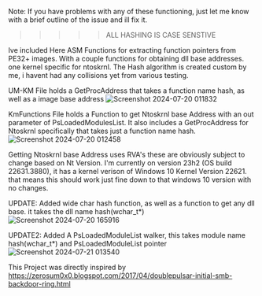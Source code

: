 Note: If you have problems with any of these functioning, just let me know with a brief outline of the issue and ill fix it.

>>>>>ALL HASHING IS CASE SENSTIVE

Ive included Here ASM Functions for extracting function pointers from PE32+ images. With a couple 
functions for obtaining dll base addresses. one kernel specific for ntoskrnl.
The Hash algorithm is created custom by me, i havent had any collisions yet from various testing.

UM-KM File holds a GetProcAddress that takes a function name hash, as well as a image base address
![Screenshot 2024-07-20 011832](https://github.com/user-attachments/assets/13fce2c1-3a6d-446b-a894-d1d1b6f75c00)

KmFunctions File holds a Function to get Ntoskrnl base Address with an out parameter of PsLoadedModulesList.
It also includes a GetProcAddress for Ntoskrnl specifically that takes just a function name hash.
![Screenshot 2024-07-20 012458](https://github.com/user-attachments/assets/a183ce09-57ab-485e-895c-3dffb471a9d3)

Getting Ntoskrnl base Address uses RVA's these are obviously subject to change based on Nt Version.
I'm currently on version 23h2 (OS build 22631.3880), it has a kernel verison of Windows 10 Kernel Version 22621.
that means this should work just fine down to that windows 10 version with no changes.

UPDATE: Added wide char hash function, as well as a function to get any dll base. it takes the dll name hash(wchar_t*)
![Screenshot 2024-07-20 165916](https://github.com/user-attachments/assets/0704b291-92e6-4303-a8a5-96c5e65236c0)

UPDATE2: Added A PsLoadedModuleList walker, this takes module name hash(wchar_t*) and PsLoadedModuleList pointer
![Screenshot 2024-07-21 013540](https://github.com/user-attachments/assets/42aef968-1b69-4bbf-9923-508a445c6d28)


This Project was directly inspired by 
https://zerosum0x0.blogspot.com/2017/04/doublepulsar-initial-smb-backdoor-ring.html

